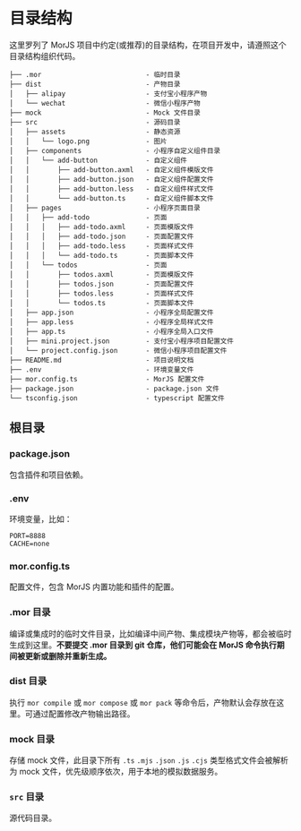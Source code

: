 # 目录结构

这里罗列了 MorJS 项目中约定(或推荐)的目录结构，在项目开发中，请遵照这个目录结构组织代码。

```text
├── .mor                          - 临时目录
├── dist                          - 产物目录
│   ├── alipay                    - 支付宝小程序产物
│   └── wechat                    - 微信小程序产物
├── mock                          - Mock 文件目录
├── src                           - 源码目录
│   ├── assets                    - 静态资源
│   │   └── logo.png              - 图片
│   ├── components                - 小程序自定义组件目录
│   │   └── add-button            - 自定义组件
│   │       ├── add-button.axml   - 自定义组件模版文件
│   │       ├── add-button.json   - 自定义组件配置文件
│   │       ├── add-button.less   - 自定义组件样式文件
│   │       └── add-button.ts     - 自定义组件脚本文件
│   ├── pages                     - 小程序页面目录
│   │   ├── add-todo              - 页面
│   │   │   ├── add-todo.axml     - 页面模版文件
│   │   │   ├── add-todo.json     - 页面配置文件
│   │   │   ├── add-todo.less     - 页面样式文件
│   │   │   └── add-todo.ts       - 页面脚本文件
│   │   └── todos                 - 页面
│   │       ├── todos.axml        - 页面模版文件
│   │       ├── todos.json        - 页面配置文件
│   │       ├── todos.less        - 页面样式文件
│   │       └── todos.ts          - 页面脚本文件
│   ├── app.json                  - 小程序全局配置文件
│   ├── app.less                  - 小程序全局样式文件
│   ├── app.ts                    - 小程序全局入口文件
│   ├── mini.project.json         - 支付宝小程序项目配置文件
│   └── project.config.json       - 微信小程序项目配置文件
├── README.md                     - 项目说明文档
├── .env                          - 环境变量文件
├── mor.config.ts                 - MorJS 配置文件
├── package.json                  - package.json 文件
└── tsconfig.json                 - typescript 配置文件
```

## 根目录

### package.json

包含插件和项目依赖。

### .env

环境变量，比如：

```text
PORT=8888
CACHE=none
```

### mor.config.ts

配置文件，包含 MorJS 内置功能和插件的配置。

### .mor 目录

编译或集成时的临时文件目录，比如编译中间产物、集成模块产物等，都会被临时生成到这里。**不要提交 .mor 目录到 git 仓库，他们可能会在 MorJS 命令执行期间被更新或删除并重新生成。**

### dist 目录

执行 `mor compile` 或 `mor compose` 或 `mor pack` 等命令后，产物默认会存放在这里。可通过配置修改产物输出路径。

### mock 目录

存储 mock 文件，此目录下所有 `.ts` `.mjs` `.json` `.js` `.cjs` 类型格式文件会被解析为 mock 文件，优先级顺序依次，用于本地的模拟数据服务。

### `src` 目录

源代码目录。
